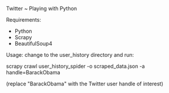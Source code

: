 Twitter ~ Playing with Python

Requirements:
* Python
* Scrapy
* BeautifulSoup4

Usage: change to the user_history directory and run:

scrapy crawl user_history_spider -o scraped_data.json -a handle=BarackObama

(replace "BarackObama" with the Twitter user handle of interest)
